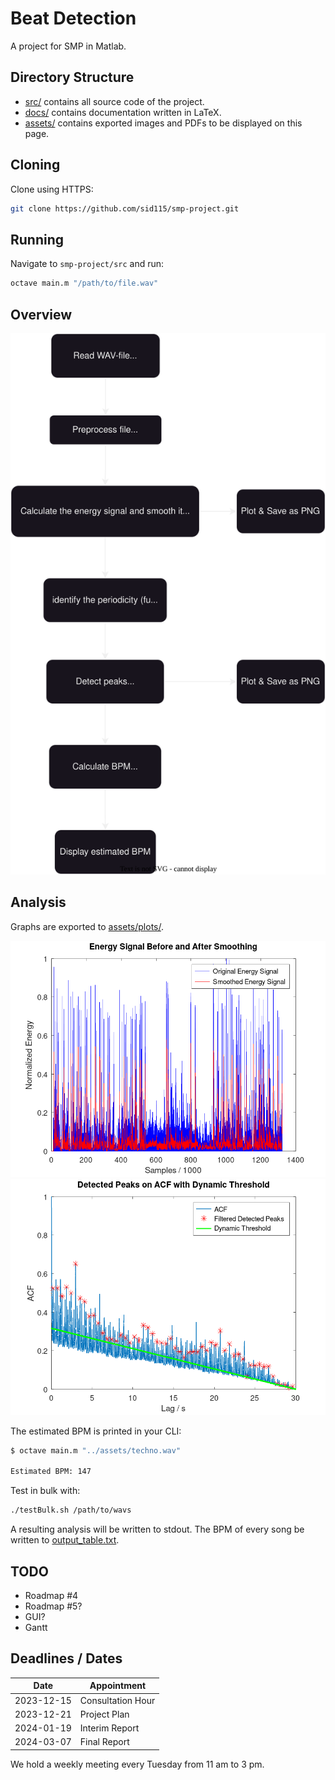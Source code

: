 # Beat Detection

A project for SMP in Matlab.

## Directory Structure

- [src/](./src/) contains all source code of the project.
- [docs/](./docs/) contains documentation written in LaTeX.
- [assets/](./assets/) contains exported images and PDFs to be displayed on this page.

## Cloning

Clone using HTTPS:

```bash
git clone https://github.com/sid115/smp-project.git
```

## Running

Navigate to `smp-project/src` and run:

```bash
octave main.m "/path/to/file.wav"
```

## Overview

![FlowChartBD.svg](assets/FlowChartBD.svg)

## Analysis

Graphs are exported to [assets/plots/](../assets/plots).

![energy.png](./assets/plots/energy.png)
![peaks.png](./assets/plots/peaks.png)

The estimated BPM is printed in your CLI:

```bash
$ octave main.m "../assets/techno.wav"

Estimated BPM: 147
```

Test in bulk with:

```bash
./testBulk.sh /path/to/wavs
```

A resulting analysis will be written to stdout. The BPM of every song be written to [output_table.txt](src/output_table.txt).

## TODO

- Roadmap #4
- Roadmap #5?
- GUI?
- Gantt

## Deadlines / Dates

Date | Appointment
---|---
2023-12-15 | Consultation Hour
2023-12-21 | Project Plan
2024-01-19 | Interim Report
2024-03-07 | Final Report

We hold a weekly meeting every Tuesday from 11 am to 3 pm.
